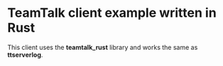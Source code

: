 # TeamTalk client example written in Rust

This client uses the **teamtalk_rust** library and works the same as
**ttserverlog**.
